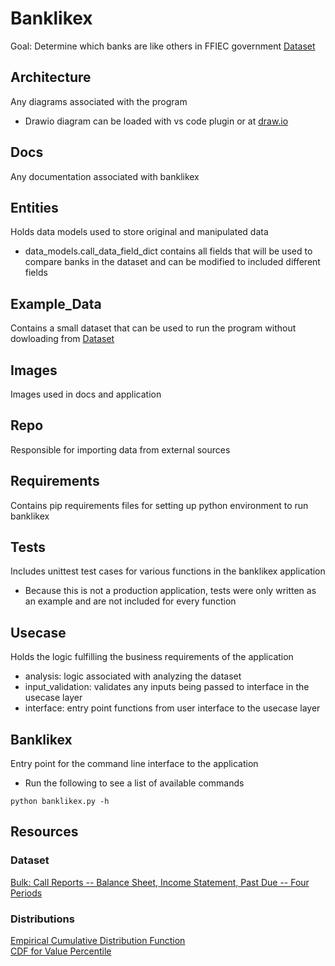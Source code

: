 # Banklikex
Goal: Determine which banks are like others in FFIEC government [Dataset](#Dataset)

## Architecture
Any diagrams associated with the program  
- Drawio diagram can be loaded with vs code plugin or at [draw.io](https://app.diagrams.net/)

## Docs
Any documentation associated with banklikex

## Entities
Holds data models used to store original and manipulated data
- data_models.call_data_field_dict contains all fields that will be used to compare banks in the dataset and can be modified to included different fields

## Example_Data
Contains a small dataset that can be used to run the program without dowloading from [Dataset](#Dataset)

## Images
Images used in docs and application

## Repo
Responsible for importing data from external sources

## Requirements
Contains pip requirements files for setting up python environment to run banklikex

## Tests
Includes unittest test cases for various functions in the banklikex application
- Because this is not a production application, tests were only written as an example and are not included for every function

## Usecase
Holds the logic fulfilling the business requirements of the application
- analysis: logic associated with analyzing the dataset
- input_validation: validates any inputs being passed to interface in the usecase layer
- interface: entry point functions from user interface to the usecase layer

## Banklikex
Entry point for the command line interface to the application
- Run the following to see a list of available commands
```
python banklikex.py -h
```

## Resources
### Dataset
[Bulk: Call Reports -- Balance Sheet, Income Statement, Past Due -- Four Periods](https://cdr.ffiec.gov/public/PWS/DownloadBulkData.aspx)
### Distributions
[Empirical Cumulative Distribution Function](https://machinelearningmastery.com/empirical-distribution-function-in-python/)  
[CDF for Value Percentile](https://www.andata.at/en/software-blog-reader/why-we-love-the-cdf-and-do-not-like-histograms-that-much.html)